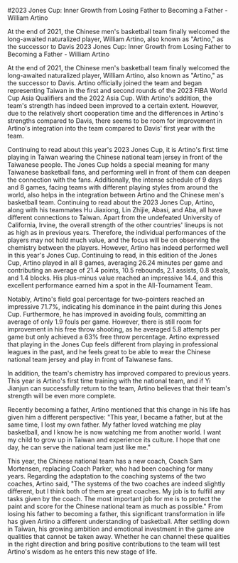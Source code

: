 #2023 Jones Cup: Inner Growth from Losing Father to Becoming a Father - William Artino 

At the end of 2021, the Chinese men's basketball team finally welcomed the long-awaited naturalized player, William Artino, also known as "Artino," as the successor to Davis 
 2023 Jones Cup: Inner Growth from Losing Father to Becoming a Father - William Artino 

At the end of 2021, the Chinese men's basketball team finally welcomed the long-awaited naturalized player, William Artino, also known as "Artino," as the successor to Davis. Artino officially joined the team and began representing Taiwan in the first and second rounds of the 2023 FIBA World Cup Asia Qualifiers and the 2022 Asia Cup. With Artino's addition, the team's strength has indeed been improved to a certain extent. However, due to the relatively short cooperation time and the differences in Artino's strengths compared to Davis, there seems to be room for improvement in Artino's integration into the team compared to Davis' first year with the team.

Continuing to read about this year's 2023 Jones Cup, it is Artino's first time playing in Taiwan wearing the Chinese national team jersey in front of the Taiwanese people. The Jones Cup holds a special meaning for many Taiwanese basketball fans, and performing well in front of them can deepen the connection with the fans. Additionally, the intense schedule of 9 days and 8 games, facing teams with different playing styles from around the world, also helps in the integration between Artino and the Chinese men's basketball team. Continuing to read about the 2023 Jones Cup, Artino, along with his teammates Hu Jiaxiong, Lin Zhijie, Abasi, and Aba, all have different connections to Taiwan. Apart from the undefeated University of California, Irvine, the overall strength of the other countries' lineups is not as high as in previous years. Therefore, the individual performances of the players may not hold much value, and the focus will be on observing the chemistry between the players. However, Artino has indeed performed well in this year's Jones Cup. Continuing to read, in this edition of the Jones Cup, Artino played in all 8 games, averaging 26.24 minutes per game and contributing an average of 21.4 points, 10.5 rebounds, 2.1 assists, 0.8 steals, and 1.4 blocks. His plus-minus value reached an impressive 14.4, and this excellent performance earned him a spot in the All-Tournament Team.

Notably, Artino's field goal percentage for two-pointers reached an impressive 71.7%, indicating his dominance in the paint during this Jones Cup. Furthermore, he has improved in avoiding fouls, committing an average of only 1.9 fouls per game. However, there is still room for improvement in his free throw shooting, as he averaged 5.8 attempts per game but only achieved a 63% free throw percentage. Artino expressed that playing in the Jones Cup feels different from playing in professional leagues in the past, and he feels great to be able to wear the Chinese national team jersey and play in front of Taiwanese fans.

In addition, the team's chemistry has improved compared to previous years. This year is Artino's first time training with the national team, and if Yi Jianjun can successfully return to the team, Artino believes that their team's strength will be even more complete.

Recently becoming a father, Artino mentioned that this change in his life has given him a different perspective: "This year, I became a father, but at the same time, I lost my own father. My father loved watching me play basketball, and I know he is now watching me from another world. I want my child to grow up in Taiwan and experience its culture. I hope that one day, he can serve the national team just like me."

This year, the Chinese national team has a new coach, Coach Sam Mortensen, replacing Coach Parker, who had been coaching for many years. Regarding the adaptation to the coaching systems of the two coaches, Artino said, "The systems of the two coaches are indeed slightly different, but I think both of them are great coaches. My job is to fulfill any tasks given by the coach. The most important job for me is to protect the paint and score for the Chinese national team as much as possible." From losing his father to becoming a father, this significant transformation in life has given Artino a different understanding of basketball. After settling down in Taiwan, his growing ambition and emotional investment in the game are qualities that cannot be taken away. Whether he can channel these qualities in the right direction and bring positive contributions to the team will test Artino's wisdom as he enters this new stage of life.